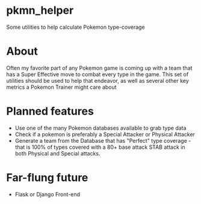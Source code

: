 # pkmn_helper
Some utilities to help calculate Pokemon type-coverage

# About
Often my favorite part of any Pokemon game is coming up with a team that has a Super Effective move to combat every type in the game.
This set of utilities should be used to help that endeavor, as well as several other key metrics a Pokemon Trainer might care about

# Planned features
* Use one of the many Pokemon databases available to grab type data
* Check if a pokemon is preferably a Special Attacker or Physical Attacker
* Generate a team from the Database that has "Perfect" type coverage - that is 100% of types covered with a 80+ base attack STAB attack in both Physical and Special attacks.

# Far-flung future
* Flask or Django Front-end

